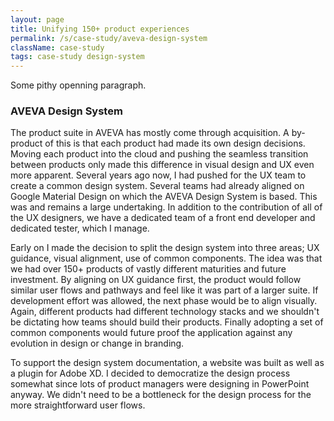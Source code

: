 ```yaml
---
layout: page
title: Unifying 150+ product experiences
permalink: /s/case-study/aveva-design-system
className: case-study
tags: case-study design-system
---
```


Some pithy openning paragraph.

### AVEVA Design System

The product suite in AVEVA has mostly come through acquisition. A by-product of this is that each product had made its own design decisions. Moving each product into the cloud and pushing the seamless transition between products only made this difference in visual design and UX even more apparent. Several years ago now, I had pushed for the UX team to create a common design system. Several teams had already aligned on Google Material Design on which the AVEVA Design System is based. This was and remains a large undertaking. In addition to the contribution of all of the UX designers, we have a dedicated team of a front end developer and dedicated tester, which I manage.
 
Early on I made the decision to split the design system into three areas; UX guidance, visual alignment, use of common components. The idea was that we had over 150+ products of vastly different maturities and future investment. By aligning on UX guidance first, the product would follow similar user flows and pathways and feel like it was part of a larger suite. If development effort was allowed, the next phase would be to align visually. Again, different products had different technology stacks and we shouldn't be dictating how teams should build their products. Finally adopting a set of common components would future proof the application against any evolution in design or change in branding.
 
To support the design system documentation, a website was built as well as a plugin for Adobe XD. I decided to democratize the design process somewhat since lots of product managers were designing in PowerPoint anyway. We didn't need to be a bottleneck for the design process for the more straightforward user flows.
